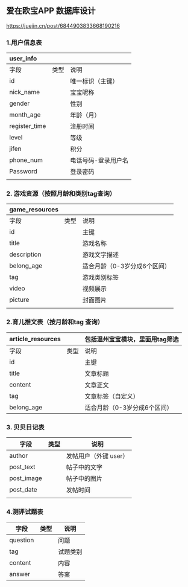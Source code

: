 ## 爱在欧宝APP 数据库设计
https://juejin.cn/post/6844903833668190216
### 1.用户信息表

| user_info   |      |                     |
| :---------- | ---- | ------------------- |
| 字段        | 类型 | 说明                |
| id          |      | 唯一标识（主键）    |
| nick_name   |      | 宝宝昵称            |
| gender      |      | 性别                |
| month_age   |      | 年龄（月）          |
| register_time |      | 注册时间            |
| level       |      | 等级                |
| jifen       |      | 积分                |
| phone_num   |      | 电话号码-登录用户名 |
| Password    |      | 登录密码            |
|             |      |                     |

### 2. 游戏资源（按照月龄和类别tag查询）

| game_resources |      |                              |
| -------------- | ---- | ---------------------------- |
| 字段           | 类型 | 说明                         |
| id             |      | 主键                         |
| title          |      | 游戏名称                     |
| description    |      | 游戏文字描述                 |
| belong_age     |      | 适合月龄（0-3岁分成6个区间） |
| tag            |      | 游戏类别标签                 |
| video          |      | 视频展示                     |
| picture        |      | 封面图片                     |
|                |      |                              |



### 2.育儿推文表（按月龄和tag 查询）

| article_resources |      | 包括温州宝宝模块，里面用tag筛选 |
| ----------------- | ---- | ------------------------------- |
| 字段              | 类型 | 说明                            |
| id                |      | 主键                            |
| title             |      | 文章标题                        |
| content           |      | 文章正文                        |
| tag               |      | 文章标签（自定义）              |
| belong_age        |      | 适合月龄（0-3岁分成6个区间）    |

### 3. 贝贝日记表

| 字段       | 类型 | 说明                  |
| ---------- | ---- | --------------------- |
| author     |      | 发帖用户（外键 user） |
| post_text  |      | 帖子中的文字          |
| post_image |      | 帖子中的图片          |
| post_date  |      | 发帖时间              |
|            |      |                       |

### 4.测评试题表

| 字段     | 类型 | 说明     |
| -------- | ---- | -------- |
| question |      | 问题     |
| tag      |      | 试题类别 |
| content  |      | 内容     |
| answer   |      | 答案     |

